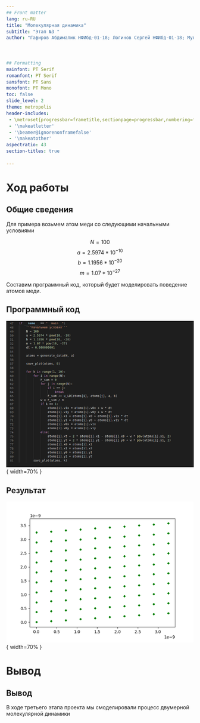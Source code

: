 ```yaml
---
## Front matter
lang: ru-RU
title: "Молекулярная динамика"
subtitle: "Этап №3 "
author: "Гафиров Абдималик НФИбд-01-18; Логинов Сергей НФИбд-01-18; Мулихин Павел НФИбд-01-18; Наливайко Сергей НФИбд-01-18; Смирнова Мария НФИбд-01-18; Сорокин Андрей НФИбд-03-18"



## Formatting
mainfont: PT Serif
romanfont: PT Serif
sansfont: PT Sans
monofont: PT Mono
toc: false
slide_level: 2
theme: metropolis
header-includes:
 - \metroset{progressbar=frametitle,sectionpage=progressbar,numbering=fraction}
 - '\makeatletter'
 - '\beamer@ignorenonframefalse'
 - '\makeatother'
aspectratio: 43
section-titles: true

---
```


# Ход работы

## Общие сведения

Для примера возьмем атом меди со следующими начальными условиями 

$$N = 100$$
$$a = 2.5974 * 10^{-10}$$
$$b = 1.1956 * 10^{-20}$$
$$m = 1.07 * 10^{-27}$$

Составим программный код, который будет моделировать поведение атомов меди.

## Программный код

![Отрывок кода на Python](img/1.png){ width=70% }

## Результат

![Кристаллическая решетка меди](img/2.png){ width=70% }

# Вывод

## Вывод

В ходе третьего этапа проекта мы смоделировали процесс двумерной молекулярной динамики
